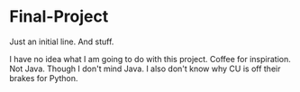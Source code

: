 # Final-Project
Just an initial line. And stuff.

I have no idea what I am going to do with this project.
Coffee for inspiration.
Not Java. Though I don't mind Java.
I also don't know why CU is off their brakes for Python.

